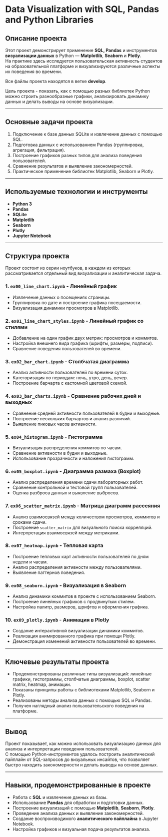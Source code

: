 # Data Visualization with SQL, Pandas and Python Libraries

## Описание проекта

Этот проект демонстрирует применение **SQL, Pandas** и инструментов **визуализации данных** в Python — **Matplotlib**, **Seaborn** и **Plotly**.  
На практике здесь исследуется пользовательская активность студентов на образовательной платформе и визуализируются различные аспекты их поведения во времени.

Все файлы проекта находятся в ветке **develop**.

Цель проекта - показать, как с помощью разных библиотек Python можно строить разнообразные графики, анализировать динамику данных и делать выводы на основе визуализации.

---

## Основные задачи проекта

1. Подключение к базе данных SQLite и извлечение данных с помощью SQL.  
2. Подготовка данных с использованием Pandas (группировка, агрегация, фильтрация).  
3. Построение графиков разных типов для анализа поведения пользователей.  
4. Сравнение результатов и выявление закономерностей.  
5. Практическое применение библиотек Matplotlib, Seaborn и Plotly.

---

## Используемые технологии и инструменты

- **Python 3**
- **Pandas**
- **SQLite**
- **Matplotlib**
- **Seaborn**
- **Plotly**
- **Jupyter Notebook**

---

## Структура проекта

Проект состоит из серии ноутбуков, в каждом из которых рассматривается отдельный вид визуализации и аналитическая задача.

### 1. `ex00_line_chart.ipynb` - Линейный график
- Извлечение данных о посещениях страницы.
- Группировка по дате и построение графика посещаемости.
- Визуализация динамики просмотров в Matplotlib.

### 2. `ex01_line_chart_styles.ipynb` - Линейный график со стилями
- Добавление на один график двух метрик: просмотров и коммитов.
- Настройка внешнего вида графика (шрифты, размеры, подписи).
- Сравнение поведения пользователей во времени.

### 3. `ex02_bar_chart.ipynb` - Столбчатая диаграмма
- Анализ активности пользователей по времени суток.
- Категоризация по периодам: ночь, утро, день, вечер.
- Построение барчарта с кастомной цветовой схемой.

### 4. `ex03_bar_charts.ipynb` - Сравнение рабочих дней и выходных
- Сравнение средней активности пользователей в будни и выходные.
- Построение нескольких барчартов и анализ различий.
- Выявление пиковых часов активности.

### 5. `ex04_histogram.ipynb` - Гистограмма
- Визуализация распределения коммитов по часам.
- Сравнение активности в будни и выходные.
- Использование прозрачности и наложения гистограмм.

### 6. `ex05_boxplot.ipynb` - Диаграмма размаха (Boxplot)
- Анализ распределения времени сдачи лабораторных работ.
- Сравнение контрольной и тестовой групп пользователей.
- Оценка разброса данных и выявление выбросов.

### 7. `ex06_scatter_matrix.ipynb` - Матрица диаграмм рассеяния
- Анализ взаимосвязей между количеством просмотров, коммитов и сроками сдачи.
- Построение `scatter_matrix` для визуального поиска корреляций.
- Интерпретация взаимосвязей между метриками.

### 8. `ex07_heatmap.ipynb` - Тепловая карта
- Построение тепловых карт активности пользователей по дням недели и часам.
- Анализ распределения активности между пользователями.
- Выявление паттернов поведения.

### 9. `ex08_seaborn.ipynb` - Визуализация в Seaborn
- Анализ динамики коммитов в проекте с использованием Seaborn.
- Построение линейных графиков с продвинутым стилем.
- Настройка палитр, размеров, шрифтов и оформления графика.

### 10. `ex09_plotly.ipynb` - Анимация в Plotly
- Создание интерактивной визуализации динамики коммитов.
- Реализация анимированного графика при помощи Plotly.
- Демонстрация изменений активности пользователей во времени.

---

## Ключевые результаты проекта

- Продемонстрированы различные типы визуализаций: линейные графики, гистограммы, столбчатые диаграммы, boxplot, scatter matrix, heatmap, анимации.  
- Показаны принципы работы с библиотеками Matplotlib, Seaborn и Plotly.  
- Реализованы методы анализа данных с помощью SQL и Pandas.  
- Получен наглядный анализ пользовательского поведения на платформе.

---

## Вывод

Проект показывает, как можно использовать визуализацию данных для анализа и интерпретации поведения пользователей.  
С помощью Python-инструментов удалось построить аналитический пайплайн от SQL-запросов до визуальных инсайтов, что позволяет быстро находить закономерности и делать выводы на основе данных.

---

## Навыки, продемонстрированные в проекте

- Работа с **SQL** и извлечение данных из базы.  
- Использование **Pandas** для обработки и подготовки данных.  
- Построение визуализаций с помощью **Matplotlib**, **Seaborn**, **Plotly**.  
- Проведение анализа данных и выявление закономерностей.  
- Создание воспроизводимого **аналитического пайплайна** в Jupyter Notebook.  
- Настройка графиков и визуальная подача результатов анализа.
